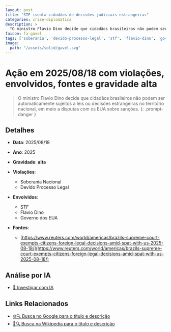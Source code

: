 ```yaml
---
layout: post
title: "STF isenta cidadãos de decisões judiciais estrangeiras"
categories: crise-diplomatica
description: > 
  "O ministro Flavio Dino decide que cidadãos brasileiros não podem ser automaticamente sujeitos a leis ou decisões estrangeiras no território nacional, em meio a disputas com os EUA sobre sanções."
faicon: fa-gavel
tags: ['soberania', 'devido-processo-legal', 'stf', 'flavio-dino', 'governo-dos-eua', 'gravidade-alta', 'decisoes-judiciais', 'sancoes', 'soberania']
image:
  path: "/assets/solid/gavel.svg"
---
```


# Ação em 2025/08/18 com violações, envolvidos, fontes e gravidade alta

> O ministro Flavio Dino decide que cidadãos brasileiros não podem ser automaticamente sujeitos a leis ou decisões estrangeiras no território nacional, em meio a disputas com os EUA sobre sanções.
{: .prompt-danger }

## Detalhes
- **Data**: 2025/08/18
- **Ano**: 2025
- **Gravidade**: **alta** <i class="fas fa-gavel"></i>

- **Violações**:
  - Soberania Nacional
  - Devido Processo Legal
- **Envolvidos**:
  - STF
  - Flavio Dino
  - Governo dos EUA
- **Fontes**:
  - [https://www.reuters.com/world/americas/brazils-supreme-court-exempts-citizens-foreign-legal-decisions-amid-spat-with-us-2025-08-18/](https://www.reuters.com/world/americas/brazils-supreme-court-exempts-citizens-foreign-legal-decisions-amid-spat-with-us-2025-08-18/)

## Análise por IA
- [🤖 Investigar com IA](https://www.perplexity.ai/search?q=%20STF%20isenta%20cidad%C3%A3os%20de%20decis%C3%B5es%20judiciais%20estrangeiras%20O%20ministro%20Flavio%20Dino%20decide%20que%20cidad%C3%A3os%20brasileiros%20n%C3%A3o%20podem%20ser%20automaticamente%20sujeitos%20a%20leis%20ou%20decis%C3%B5es%20estrangeiras%20no%20territ%C3%B3rio%20nacional%2C%20em%20meio%20a%20disputas%20com%20os%20EUA%20sobre%20san%C3%A7%C3%B5es.%20Soberania%20Nacional%20Devido%20Processo%20Legal%202025%20gravidade%20alta)

## Links Relacionados
- [🌐🔍 Busca no Google para o título e descrição](https://www.google.com/search?q=%20STF%20isenta%20cidad%C3%A3os%20de%20decis%C3%B5es%20judiciais%20estrangeiras%20O%20ministro%20Flavio%20Dino%20decide%20que%20cidad%C3%A3os%20brasileiros%20n%C3%A3o%20podem%20ser%20automaticamente%20sujeitos%20a%20leis%20ou%20decis%C3%B5es%20estrangeiras%20no%20territ%C3%B3rio%20nacional%2C%20em%20meio%20a%20disputas%20com%20os%20EUA%20sobre%20san%C3%A7%C3%B5es.%20Soberania%20Nacional%20Devido%20Processo%20Legal%202025%20gravidade%20alta)
- [📖🔍 Busca na Wikipedia para o título e descrição](https://pt.wikipedia.org/w/index.php?search=%20STF%20isenta%20cidad%C3%A3os%20de%20decis%C3%B5es%20judiciais%20estrangeiras%20O%20ministro%20Flavio%20Dino%20decide%20que%20cidad%C3%A3os%20brasileiros%20n%C3%A3o%20podem%20ser%20automaticamente%20sujeitos%20a%20leis%20ou%20decis%C3%B5es%20estrangeiras%20no%20territ%C3%B3rio%20nacional%2C%20em%20meio%20a%20disputas%20com%20os%20EUA%20sobre%20san%C3%A7%C3%B5es.%20Soberania%20Nacional%20Devido%20Processo%20Legal%202025%20gravidade%20alta)

